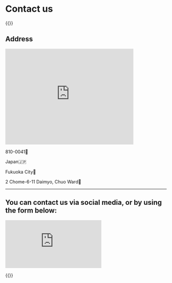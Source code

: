 # Contact us

{{<rawhtml>}}

<h2>Address</h2>

<div class="address-container">
    <div style="flex:1;"><iframe src="https://www.google.com/maps/embed?pb=!1m14!1m8!1m3!1d830.9066789556275!2d130.395001!3d33.58904!3m2!1i1024!2i768!4f13.1!3m3!1m2!1s0x3541910074821665%3A0xedd7a60c722e8a7b!2sInferara%20Corp.!5e0!3m2!1sen!2sjp!4v1730530923565!5m2!1sen!2sjp" width="400" height="300" style="border:0;" allowfullscreen="" loading="lazy" referrerpolicy="no-referrer-when-downgrade"></iframe></div>
    <div class="address">
        <p>810-0041<span>📮</span></p>
        <p>Japan<span>🇯🇵</span></p>
        <p>Fukuoka City<span>🍜</span></p>
        <p>2 Chome-6-11 Daimyo, Chuo Ward<span>🏢</span></div>
    </div>
</div>

<hr class="horizontal-delimiter"/>

<h2>You can contact us via social media, or by using the form below:</h2>

<div>
    <iframe class="contact-form" src="https://docs.google.com/forms/d/e/1FAIpQLScR7HbsCfFbh8gOp3hCn2CuSbIGznXIWNxP6Ndt4DxBCI7Q1Q/viewform?embedded=true" scrolling="yes" frameborder="0" marginheight="0" marginwidth="0">Loading…</iframe>
</div>

{{</rawhtml>}}
